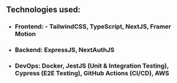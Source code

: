  ## Technologies used:
 - ### Frontend: - TailwindCSS, TypeScript, NextJS, Framer Motion 
 - ### Backend: ExpressJS, NextAuthJS
 - ### DevOps: Docker, JestJS (Unit & Integration Testing), Cypress (E2E Testing), GitHub Actions (CI/CD), AWS
